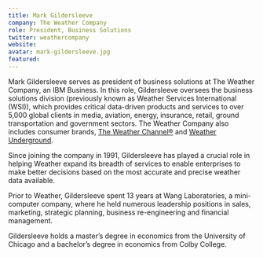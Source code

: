 ```yaml
---
title: Mark Gildersleeve
company: The Weather Company
role: President, Business Solutions
twitter: weathercompany
website: 
avatar: mark-gildersleeve.jpg
featured:
---
```

Mark Gildersleeve serves as president of business solutions at The Weather Company, an IBM Business. In this role, Gildersleeve oversees the business solutions division (previously known as Weather Services International (WSI)), which provides critical data-driven products and services to over 5,000 global clients in media, aviation, energy, insurance, retail, ground transportation and government sectors. The Weather Company also includes consumer brands, [The Weather Channel®](weather.com) and [Weather Underground](wunderground.com).

Since joining the company in 1991, Gildersleeve has played a crucial role in helping Weather expand its breadth of services to enable enterprises to make better decisions based on the most accurate and precise weather data available.

Prior to Weather, Gildersleeve spent 13 years at Wang Laboratories, a mini-computer company, where he held numerous leadership positions in sales, marketing, strategic planning, business re-engineering and financial management.

Gildersleeve holds a master’s degree in economics from the University of Chicago and a bachelor’s degree in economics from Colby College.
